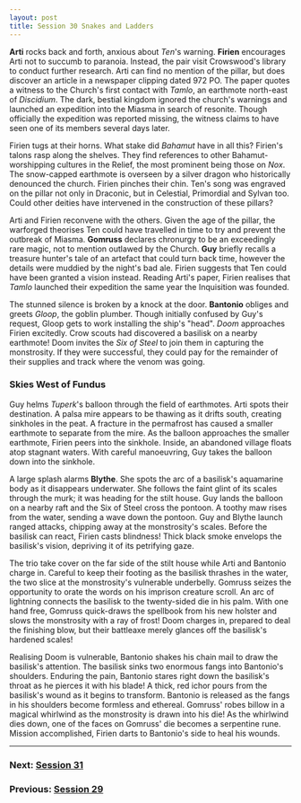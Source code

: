 ```yaml
---
layout: post
title: Session 30 Snakes and Ladders
---
```


**Arti** rocks back and forth, anxious about *Ten*'s warning. **Firien** encourages Arti not to succumb to paranoia. Instead, the pair visit Crowswood's library to conduct further research. Arti can find no mention of the pillar, but does discover an article in a newspaper clipping dated 972 PO. The paper quotes a witness to the Church's first contact with *Tamlo*, an earthmote north-east of *Discidium*. The dark, bestial kingdom ignored the church's warnings and launched an expedition into the Miasma in search of resonite. Though officially the expedition was reported missing, the witness claims to have seen one of its members several days later.

Firien tugs at their horns. What stake did *Bahamut* have in all this? Firien's talons rasp along the shelves. They find references to other Bahamut-worshipping cultures in the Relief, the most prominent being those on *Nox*. The snow-capped earthmote is overseen by a silver dragon who historically denounced the church. Firien pinches their chin. Ten's song was engraved on the pillar not only in Draconic, but in Celestial, Primordial and Sylvan too. Could other deities have intervened in the construction of these pillars?

Arti and Firien reconvene with the others. Given the age of the pillar, the warforged theorises Ten could have travelled in time to try and prevent the outbreak of Miasma. **Gomruss** declares chronurgy to be an exceedingly rare magic, not to mention outlawed by the Church. **Guy** briefly recalls a treasure hunter's tale of an artefact that could turn back time, however the details were muddied by the night's bad ale. Firien suggests that Ten could have been granted a vision instead. Reading Arti's paper, Firien realises that *Tamlo* launched their expedition the same year the Inquisition was founded.

The stunned silence is broken by a knock at the door. **Bantonio** obliges and greets *Gloop*, the goblin plumber. Though initially confused by Guy's request, Gloop gets to work installing the ship's "head". *Doom* approaches Firien excitedly. Crow scouts had discovered a basilisk on a nearby earthmote! Doom invites the *Six of Steel* to join them in capturing the monstrosity. If they were successful, they could pay for the remainder of their supplies and track where the venom was going.

### Skies West of Fundus

Guy helms *Tuperk*'s balloon through the field of earthmotes. Arti spots their destination. A palsa mire appears to be thawing as it drifts south, creating sinkholes in the peat. A fracture in the permafrost has caused a smaller earthmote to separate from the mire. As the balloon approaches the smaller earthmote, Firien peers into the sinkhole. Inside, an abandoned village floats atop stagnant waters. With careful manoeuvring, Guy takes the balloon down into the sinkhole.

A large splash alarms **Blythe**. She spots the arc of a basilisk's aquamarine body as it disappears underwater. She follows the faint glint of its scales through the murk; it was heading for the stilt house. Guy lands the balloon on a nearby raft and the Six of Steel cross the pontoon. A toothy maw rises from the water, sending a wave down the pontoon. Guy and Blythe launch ranged attacks, chipping away at the monstrosity's scales. Before the basilisk can react, Firien casts blindness! Thick black smoke envelops the basilisk's vision, depriving it of its petrifying gaze.

The trio take cover on the far side of the stilt house while Arti and Bantonio charge in. Careful to keep their footing as the basilisk thrashes in the water, the two slice at the monstrosity's vulnerable underbelly. Gomruss seizes the opportunity to orate the words on his imprison creature scroll. An arc of lightning connects the basilisk to the twenty-sided die in his palm. With one hand free, Gomruss quick-draws the spellbook from his new holster and slows the monstrosity with a ray of frost! Doom charges in, prepared to deal the finishing blow, but their battleaxe merely glances off the basilisk's hardened scales!

Realising Doom is vulnerable, Bantonio shakes his chain mail to draw the basilisk's attention. The basilisk sinks two enormous fangs into Bantonio's shoulders. Enduring the pain, Bantonio stares right down the basilisk's throat as he pierces it with his blade! A thick, red ichor pours from the basilisk's wound as it begins to transform. Bantonio is released as the fangs in his shoulders become formless and ethereal. Gomruss' robes billow in a magical whirlwind as the monstrosity is drawn into his die! As the whirlwind dies down, one of the faces on Gomruss' die becomes a serpentine rune. Mission accomplished, Firien darts to Bantonio's side to heal his wounds.

---

### **Next: [Session 31](session-31)**
### **Previous: [Session 29](session-29)**
